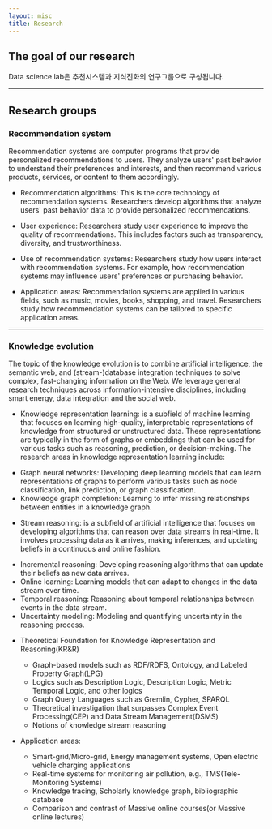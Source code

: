 ```yaml
---
layout: misc
title: Research
---
```


## The goal of our research

Data science lab은 추천시스템과 지식진화의 연구그룹으로 구성됩니다.

---

## Research groups

### Recommendation system 

Recommendation systems are computer programs that provide personalized recommendations to users. They analyze users' past behavior to understand their preferences and interests, and then recommend various products, services, or content to them accordingly.

* Recommendation algorithms: This is the core technology of recommendation systems. Researchers develop algorithms that analyze users' past behavior data to provide personalized recommendations.

* User experience: Researchers study user experience to improve the quality of recommendations. This includes factors such as transparency, diversity, and trustworthiness.

* Use of recommendation systems: Researchers study how users interact with recommendation systems. For example, how recommendation systems may influence users' preferences or purchasing behavior.

* Application areas: Recommendation systems are applied in various fields, such as music, movies, books, shopping, and travel. Researchers study how recommendation systems can be tailored to specific application areas.

---

### Knowledge evolution

The topic of the knowledge evolution is to combine artificial intelligence, the semantic web, and (stream-)database integration techniques to solve complex, fast-changing information on the Web. We leverage general research techniques across information-intensive disciplines, including smart energy, data integration and the social web.

* Knowledge representation learning: is a subfield of machine learning that focuses on learning high-quality, interpretable representations of knowledge from structured or unstructured data. These representations are typically in the form of graphs or embeddings that can be used for various tasks such as reasoning, prediction, or decision-making. The research areas in knowledge representation learning include:
 - Graph neural networks: Developing deep learning models that can learn representations of graphs to perform various tasks such as node classification, link prediction, or graph classification.
 - Knowledge graph completion: Learning to infer missing relationships between entities in a knowledge graph.

* Stream reasoning: is a subfield of artificial intelligence that focuses on developing algorithms that can reason over data streams in real-time. It involves processing data as it arrives, making inferences, and updating beliefs in a continuous and online fashion. 
- Incremental reasoning: Developing reasoning algorithms that can update their beliefs as new data arrives.
- Online learning: Learning models that can adapt to changes in the data stream over time.
- Temporal reasoning: Reasoning about temporal relationships between events in the data stream.
- Uncertainty modeling: Modeling and quantifying uncertainty in the reasoning process.

* Theoretical Foundation for Knowledge Representation and Reasoning(KR&R)
  - Graph-based models such as RDF/RDFS, Ontology, and Labeled Property Graph(LPG)
  - Logics such as  Description Logic, Description Logic, Metric Temporal Logic, and other logics
  - Graph Query Languages such as Gremlin, Cypher, SPARQL
  - Theoretical investigation that surpasses Complex Event Processing(CEP) and Data Stream Management(DSMS)
  - Notions of knowledge stream reasoning

* Application areas: 
  - Smart-grid/Micro-grid, Energy management systems, Open electric vehicle charging applications
  - Real-time systems for monitoring air pollution, e.g., TMS(Tele-Monitoring Systems)
  - Knowledge tracing, Scholarly knowledge graph, bibliographic database
  - Comparison and contrast of Massive online courses(or Massive online lectures)